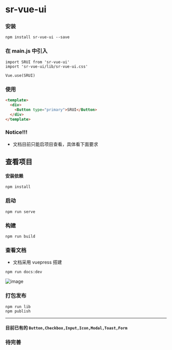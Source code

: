 # sr-vue-ui

### 安装 
```
npm install sr-vue-ui --save
```
### 在 main.js 中引入
```
import SRUI from 'sr-vue-ui'
import 'sr-vue-ui/lib/sr-vue-ui.css'

Vue.use(SRUI)
```
### 使用
```html
<template>
  <div>
    <Button type="primary">SRUI</Button>
  </div>
</template>
```

### Notice!!!
- 文档目前只能启项目查看，具体看下面要求

## 查看项目
#### 安装依赖
```
npm install
```

### 启动
```
npm run serve
```

### 构建
```
npm run build
```

### 查看文档
- 文档采用 vuepress 搭建
```
npm run docs:dev
```
![image](https://wrs970808-image.oss-cn-beijing.aliyuncs.com/jcy/vuepressdocs.png)
### 打包发布
```
npm run lib
npm publish
```
---

#### 目前已有的 `Button,Checkbox,Input,Icon,Modal,Toast,Form`
### 待完善